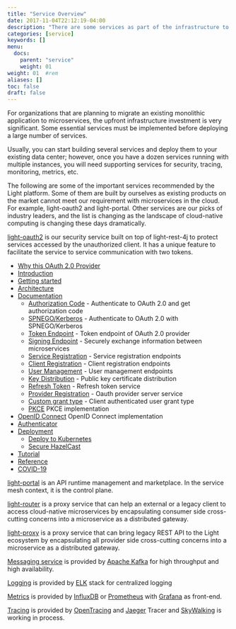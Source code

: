 ```yaml
---
title: "Service Overview"
date: 2017-11-04T22:12:19-04:00
description: "There are some services as part of the infrastructure to support microservices"
categories: [service]
keywords: []
menu:
  docs:
    parent: "service"
    weight: 01
weight: 01	#rem
aliases: []
toc: false
draft: false
---
```


For organizations that are planning to migrate an existing monolithic application to microservices, the upfront infrastructure investment is very significant. Some essential services must be implemented before deploying a large number of services.

Usually, you can start building several services and deploy them to your existing data center; however, once you have a dozen services running with multiple instances, you will need supporting services for security, tracing, monitoring, metrics, etc.

The following are some of the important services recommended by the Light platform. Some of them are built by ourselves as existing products on the market cannot meet our requirement with microservices in the cloud. For example, light-oauth2 and light-portal. Other services are our picks of industry leaders, and the list is changing as the landscape of cloud-native computing is changing these days dramatically. 

[light-oauth2][] is our security service built on top of light-rest-4j to protect services accessed by the unauthorized client. It has a unique feature to facilitate the service to service communication with two tokens.

- [Why this OAuth 2.0 Provider](/service/oauth/why-this-oauth/)
- [Introduction](/service/oauth/introduction/)
- [Getting started](/getting-started/light-oauth2/)
- [Architecture](/service/oauth/architecture/)
- [Documentation](/service/oauth/service/)
  * [Authorization Code][] - Authenticate to OAuth 2.0 and get authorization code
  * [SPNEGO/Kerberos][] - Authenticate to OAuth 2.0 with SPNEGO/Kerberos
  * [Token Endpoint][] - Token endpoint of OAuth 2.0 provider
  * [Signing Endpoint][] - Securely exchange information between microservices
  * [Service Registration][] - Service registration endpoints
  * [Client Registration][] - Client registration endpoints
  * [User Management][] - User management endpoints
  * [Key Distribution][] - Public key certificate distribution
  * [Refresh Token][] - Refresh token service
  * [Provider Registration][] - Oauth provider server service
  * [Custom grant type][] - Client authenticated user grant type
  * [PKCE][] PKCE implementation
- [OpenID Connect][] OpenID Connect implementation
- [Authenticator](/service/oauth/authenticator/)
- [Deployment](/service/oauth/deployment/)
  * [Deploy to Kubernetes](/service/oauth/deployment/kubernetes/)
  * [Secure HazelCast](/service/oauth/deployment/hazelcast/)
- [Tutorial](/tutorial/oauth/)
- [Reference](/service/oauth/reference/)
- [COVID-19](/service/covid-19/)

[light-portal][] is an API runtime management and marketplace. In the service mesh context, it is the control plane. 


[light-router][] is a proxy service that can help an external or a  legacy client to access cloud-native microservices by encapsulating consumer side cross-cutting concerns into a microservice as a distributed gateway. 



[light-proxy][] is a proxy service that can bring legacy REST API to the Light ecosystem by encapsulating all provider side cross-cutting concerns into a microservice as a distributed gateway. 



[Messaging service][] is provided by [Apache Kafka][] for high throughput and high availability. 



[Logging][] is provided by [ELK][] stack for centralized logging



[Metrics][] is provided by [InfluxDB][] or [Prometheus][] with [Grafana][] as front-end.



[Tracing][] is provided by [OpenTracing][] and [Jaeger][] Tracer and [SkyWalking][] is working in process. 


[light-oauth2]: /service/oauth/
[light-proxy]: /service/proxy/
[light-portal]: /service/portal/
[Messaging service]: /service/messaging/
[Apache Kafka]: https://kafka.apache.org/
[Logging]: /service/logging/
[ELK]: https://www.elastic.co/webinars/introduction-elk-stack
[Metrics]: /service/metrics/
[InfluxDB]: https://www.influxdata.com/
[Prometheus]: https://prometheus.io/
[Grafana]: https://grafana.com/
[Authorization Code]: /service/oauth/service/code/
[Token Endpoint]: /service/oauth/service/token/
[Service Registration]: /service/oauth/service/service/
[Client Registration]: /service/oauth/service/client/
[User Management]: /service/oauth/service/user/
[Key Distribution]: /service/oauth/service/key/
[Refresh Token]: /service/oauth/service/fresh-token/
[Provider Registration]: /service/oauth/service/provider/
[SPNEGO/Kerberos]: /service/oauth/service/spnego/
[Signing Endpoint]: /service/oauth/service/signing/
[PKCE]: /service/oauth/service/pkce/
[Custom grant type]: /service/oauth/service/custom/
[OpenID Connect]: /service/oauth/serivce/openid/
[light-router]: /service/router/
[Tracing]: /service/tracing/
[OpenTracing]: /service/tracing/open-tracing/
[Jaeger]: /service/tracing/jaeger/
[SkyWalking]: /service/tracing/skywalking/
[How to secure Hazelcast]: /service/oauth/deployment/hazelcast/
